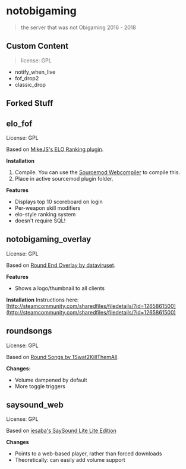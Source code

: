 # notobigaming
> the server that was not Obigaming
> 2016 - 2018


## Custom Content
> license: GPL

- notify_when_live
- fof_drop2
- classic_drop

## Forked Stuff

elo_fof
---
License: GPL

Based on [MikeJS's ELO Ranking plugin](https://forums.alliedmods.net/showthread.php?p=728645).

**Installation**
1. Compile. You can use the [Sourcemod Webcompiler](http://www.sourcemod.net/compiler.php) to compile this.
2. Place in active sourcemod plugin folder.

**Features**
- Displays top 10 scoreboard on login
- Per-weapon skill modifiers
- elo-style ranking system
- doesn't require SQL!

notobigaming_overlay
---
License: GPL

Based on [Round End Overlay by dataviruset](https://forums.alliedmods.net/showthread.php?p=1258365).

**Features**
- Shows a logo/thumbnail to all clients

**Installation**
Instructions here: [http://steamcommunity.com/sharedfiles/filedetails/?id=1265861500](http://steamcommunity.com/sharedfiles/filedetails/?id=1265861500)

roundsongs
---
License: GPL

Based on [Round Songs by 1Swat2KillThemAll](https://forums.alliedmods.net/showthread.php?p=1399574).

**Changes:**

- Volume dampened by default
- More toggle triggers

saysound_web
---
License: GPL

Based on [iesaba's SaySound Lite Lite Edition](https://github.com/iesaba/SaySound-Lite-Lite-Edition)

**Changes**

- Points to a web-based player, rather than forced downloads
- Theoretically: can easily add volume support